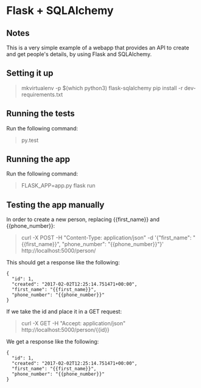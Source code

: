 Flask + SQLAlchemy
===============

Notes
-----

This is a very simple example of a webapp that provides an API to create and
get people's details, by using Flask and SQLAlchemy.


Setting it up
-------------

> mkvirtualenv -p $(which python3) flask-sqlalchemy
> pip install -r dev-requirements.txt


Running the tests
-----------------

Run the following command:
> py.test


Running the app
----------------

Run the following command:
> FLASK_APP=app.py flask run


Testing the app manually
------------------------

In order to create a new person, replacing {{first_name}} and
{{phone_number}}:

> curl -X POST -H "Content-Type: application/json" -d '{"first_name": "{{first_name}}", "phone_number": "{{phone_number}}"}' http://localhost:5000/person/

This should get a response like the following:

    {
      "id": 1,
      "created": "2017-02-02T12:25:14.751471+00:00",
      "first_name": "{{first_name}}",
      "phone_number": "{{phone_number}}"
    }

If we take the id and place it in a GET request:

> curl -X GET -H "Accept: application/json" http://localhost:5000/person/{{id}}

We get a response like the following:

    {
      "id": 1,
      "created": "2017-02-02T12:25:14.751471+00:00",
      "first_name": "{{first_name}}",
      "phone_number": "{{phone_number}}"
    }
